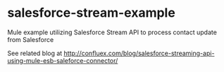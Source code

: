 salesforce-stream-example
=========================

Mule example utilizing Salesforce Stream API to process contact update from Salesforce

See related blog at http://confluex.com/blog/salesforce-streaming-api-using-mule-esb-saleforce-connector/
